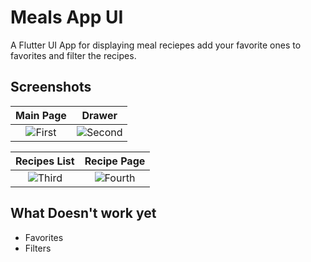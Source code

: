 # Meals App UI

A Flutter UI App for displaying meal reciepes add your favorite ones to favorites and filter the recipes.

## Screenshots

| Main Page | Drawer |
|:-:|:-:|
| ![First](../assets/image1.png?raw=true) | ![Second](..github/assets/image2.png?raw=true) |

| Recipes List | Recipe Page |
|:-:|:-:|
| ![Third](../assets/image4.png?raw=true) | ![Fourth](../assets/image5.png?raw=true) |
## What Doesn't work yet
- Favorites
- Filters
